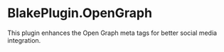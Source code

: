 # BlakePlugin.OpenGraph

This plugin enhances the Open Graph meta tags for better social media integration.
